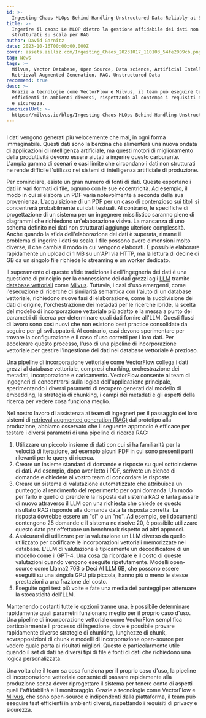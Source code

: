 ```yaml
---
id: >-
  Ingesting-Chaos-MLOps-Behind-Handling-Unstructured-Data-Reliably-at-Scale-for-RAG.md
title: >-
  Ingerire il caos: Le MLOP dietro la gestione affidabile dei dati non
  strutturati su scala per RAG
author: David Garnitz
date: 2023-10-16T00:00:00.000Z
cover: assets.zilliz.com/Ingesting_Chaos_20231017_110103_54fe2009cb.png
tag: News
tags: >-
  Milvus, Vector Database, Open Source, Data science, Artificial Intelligence,
  Retrieval Augmented Generation, RAG, Unstructured Data
recommend: true
desc: >-
  Grazie a tecnologie come VectorFlow e Milvus, il team può eseguire test
  efficienti in ambienti diversi, rispettando al contempo i requisiti di privacy
  e sicurezza.
canonicalUrl: >-
  https://milvus.io/blog/Ingesting-Chaos-MLOps-Behind-Handling-Unstructured-Data-Reliably-at-Scale-for-RAG.md
---
```

<p>
  <span class="img-wrapper">
    <img translate="no" src="https://assets.zilliz.com/Ingesting_Chaos_20231017_110103_54fe2009cb.png" alt="" class="doc-image" id="" />
    <span></span>
  </span>
</p>
<p>I dati vengono generati più velocemente che mai, in ogni forma immaginabile. Questi dati sono la benzina che alimenterà una nuova ondata di applicazioni di intelligenza artificiale, ma questi motori di miglioramento della produttività devono essere aiutati a ingerire questo carburante. L'ampia gamma di scenari e casi limite che circondano i dati non strutturati ne rende difficile l'utilizzo nei sistemi di intelligenza artificiale di produzione.</p>
<p>Per cominciare, esiste un gran numero di fonti di dati. Queste esportano i dati in vari formati di file, ognuno con le sue eccentricità. Ad esempio, il modo in cui si elabora un PDF varia notevolmente a seconda della sua provenienza. L'acquisizione di un PDF per un caso di contenzioso sui titoli si concentrerà probabilmente sui dati testuali. Al contrario, le specifiche di progettazione di un sistema per un ingegnere missilistico saranno piene di diagrammi che richiedono un'elaborazione visiva. La mancanza di uno schema definito nei dati non strutturati aggiunge ulteriore complessità. Anche quando la sfida dell'elaborazione dei dati è superata, rimane il problema di ingerire i dati su scala. I file possono avere dimensioni molto diverse, il che cambia il modo in cui vengono elaborati. È possibile elaborare rapidamente un upload di 1 MB su un'API via HTTP, ma la lettura di decine di GB da un singolo file richiede lo streaming e un worker dedicato.</p>
<p>Il superamento di queste sfide tradizionali dell'ingegneria dei dati è una questione di principio per la connessione dei dati grezzi agli <a href="https://zilliz.com/glossary/large-language-models-(llms)">LLM</a> tramite <a href="https://zilliz.com/learn/what-is-vector-database">database vettoriali</a> come <a href="https://github.com/milvus-io/milvus">Milvus</a>. Tuttavia, i casi d'uso emergenti, come l'esecuzione di ricerche di similarità semantica con l'aiuto di un database vettoriale, richiedono nuove fasi di elaborazione, come la suddivisione dei dati di origine, l'orchestrazione dei metadati per le ricerche ibride, la scelta del modello di incorporazione vettoriale più adatto e la messa a punto dei parametri di ricerca per determinare quali dati fornire all'LLM. Questi flussi di lavoro sono così nuovi che non esistono best practice consolidate da seguire per gli sviluppatori. Al contrario, essi devono sperimentare per trovare la configurazione e il caso d'uso corretti per i loro dati. Per accelerare questo processo, l'uso di una pipeline di incorporazione vettoriale per gestire l'ingestione dei dati nel database vettoriale è prezioso.</p>
<p>Una pipeline di incorporazione vettoriale come <a href="https://github.com/dgarnitz/vectorflow">VectorFlow</a> collega i dati grezzi al database vettoriale, compresi chunking, orchestrazione dei metadati, incorporazione e caricamento. VectorFlow consente ai team di ingegneri di concentrarsi sulla logica dell'applicazione principale, sperimentando i diversi parametri di recupero generati dal modello di embedding, la strategia di chunking, i campi dei metadati e gli aspetti della ricerca per vedere cosa funziona meglio.</p>
<p>Nel nostro lavoro di assistenza ai team di ingegneri per il passaggio dei loro sistemi di <a href="https://zilliz.com/use-cases/llm-retrieval-augmented-generation">retrieval augmented generation (RAG)</a> dal prototipo alla produzione, abbiamo osservato che il seguente approccio è efficace per testare i diversi parametri di una pipeline di ricerca RAG:</p>
<ol>
<li>Utilizzare un piccolo insieme di dati con cui si ha familiarità per la velocità di iterazione, ad esempio alcuni PDF in cui sono presenti parti rilevanti per le query di ricerca.</li>
<li>Creare un insieme standard di domande e risposte su quel sottoinsieme di dati. Ad esempio, dopo aver letto i PDF, scrivete un elenco di domande e chiedete al vostro team di concordare le risposte.</li>
<li>Creare un sistema di valutazione automatizzato che attribuisca un punteggio al rendimento del reperimento per ogni domanda. Un modo per farlo è quello di prendere la risposta dal sistema RAG e farla passare di nuovo attraverso il LLM con una richiesta che chiede se questo risultato RAG risponde alla domanda data la risposta corretta. La risposta dovrebbe essere un "sì" o un "no". Ad esempio, se i documenti contengono 25 domande e il sistema ne risolve 20, è possibile utilizzare questo dato per effettuare un benchmark rispetto ad altri approcci.</li>
<li>Assicurarsi di utilizzare per la valutazione un LLM diverso da quello utilizzato per codificare le incorporazioni vettoriali memorizzate nel database. L'LLM di valutazione è tipicamente un decodificatore di un modello come il GPT-4. Una cosa da ricordare è il costo di queste valutazioni quando vengono eseguite ripetutamente. Modelli open-source come Llama2 70B o Deci AI LLM 6B, che possono essere eseguiti su una singola GPU più piccola, hanno più o meno le stesse prestazioni a una frazione del costo.</li>
<li>Eseguite ogni test più volte e fate una media dei punteggi per attenuare la stocasticità dell'LLM.</li>
</ol>
<p>Mantenendo costanti tutte le opzioni tranne una, è possibile determinare rapidamente quali parametri funzionano meglio per il proprio caso d'uso. Una pipeline di incorporazione vettoriale come VectorFlow semplifica particolarmente il processo di ingestione, dove è possibile provare rapidamente diverse strategie di chunking, lunghezze di chunk, sovrapposizioni di chunk e modelli di incorporazione open-source per vedere quale porta ai risultati migliori. Questo è particolarmente utile quando il set di dati ha diversi tipi di file e fonti di dati che richiedono una logica personalizzata.</p>
<p>Una volta che il team sa cosa funziona per il proprio caso d'uso, la pipeline di incorporazione vettoriale consente di passare rapidamente alla produzione senza dover riprogettare il sistema per tenere conto di aspetti quali l'affidabilità e il monitoraggio. Grazie a tecnologie come VectorFlow e <a href="https://zilliz.com/what-is-milvus">Milvus</a>, che sono open-source e indipendenti dalla piattaforma, il team può eseguire test efficienti in ambienti diversi, rispettando i requisiti di privacy e sicurezza.</p>
